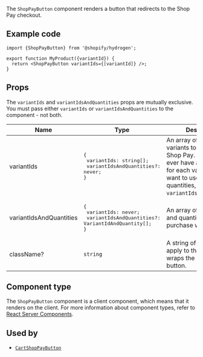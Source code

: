 The `ShopPayButton` component renders a button that redirects to the Shop Pay checkout.

## Example code

```tsx
import {ShopPayButton} from '@shopify/hydrogen';

export function MyProduct({variantId}) {
  return <ShopPayButton variantIds={[variantId]} />;
}
```

## Props

The `variantIds` and `variantIdsAndQuantities` props are mutually exclusive. You must pass either `variantIds` or `variantIdsAndQuantities` to the component - not both.

| Name                    | Type                                                                                             | Description                                                                                                                                                                                    |
| ----------------------- | ------------------------------------------------------------------------------------------------ | ---------------------------------------------------------------------------------------------------------------------------------------------------------------------------------------------- |
| variantIds              | <pre>{ <br> variantIds: string[]; <br> variantIdsAndQuantities?: never;<br>}</pre>               | An array of IDs of the variants to purchase with Shop Pay. This will only ever have a quantity of 1 for each variant. If you want to use other quantities, then use `variantIdsAndQuantities`. |
| variantIdsAndQuantities | <pre>{ <br> variantIds: never; <br> variantIdsAndQuantities?: VariantIdAndQuantity[];<br>}</pre> | An array of variant IDs and quantities to purchase with Shop Pay.                                                                                                                              |
| className?              | <code>string</code>                                                                              | A string of classes to apply to the `div` that wraps the Shop Pay button.                                                                                                                      |

## Component type

The `ShopPayButton` component is a client component, which means that it renders on the client. For more information about component types, refer to [React Server Components](/custom-storefronts/hydrogen/framework/react-server-components).

## Used by

- [`CartShopPayButton`](/api/hydrogen/components/cart/cartshoppaybutton)
